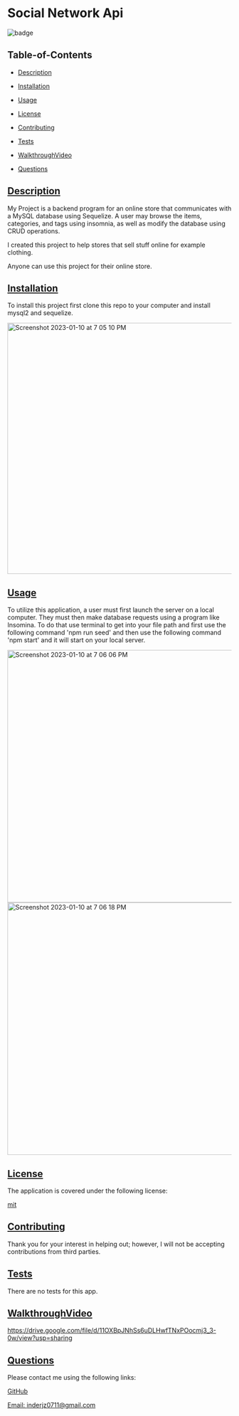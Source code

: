  # Social Network Api
  
  
  ![badge](https://img.shields.io/badge/license-mit-blue)
    

  ## Table-of-Contents

  * [Description](#description)
  * [Installation](#installation)
  * [Usage](#usage)
  
  * [License](#license)
    
  * [Contributing](#contributing)
  * [Tests](#tests)
  * [WalkthroughVideo](#walkthroughvideo)
  * [Questions](#questions)
  
  ## [Description](#table-of-contents)

  My Project is a backend program for an online store that communicates with a MySQL database using Sequelize. A user may browse the items, categories, and tags using insomnia, as well as modify the database using CRUD operations.

  I created this project to help stores that sell stuff online for example clothing.

  Anyone can use this project for their online store.

  ## [Installation](#table-of-contents)

  To install this project first clone this repo to your computer and install mysql2 and sequelize.
  
  <img width="565" alt="Screenshot 2023-01-10 at 7 05 10 PM" src="https://user-images.githubusercontent.com/112728880/211708884-a886ec94-9314-47a5-80b7-0a2a9d4c3877.png">


  ## [Usage](#table-of-contents)

  To utilize this application, a user must first launch the server on a local computer. They must then make database requests using a program like Insomina. To do that use terminal to get into your file path and first use the following command 'npm run seed' and then use the following command 'npm start' and it will start on your local server.
  
<img width="568" alt="Screenshot 2023-01-10 at 7 06 06 PM" src="https://user-images.githubusercontent.com/112728880/211708905-a4beef40-8a4e-4280-ac82-7980b9389fb0.png">

  <img width="568" alt="Screenshot 2023-01-10 at 7 06 18 PM" src="https://user-images.githubusercontent.com/112728880/211708910-557313d5-f315-44b3-aff8-1fcc8043ed29.png">

  
  ## [License](#table-of-contents)

  The application is covered under the following license:

  
  [mit](https://choosealicense.com/licenses/mit)
    
    

  ## [Contributing](#table-of-contents)
  
  
  Thank you for your interest in helping out; however, I will not be accepting contributions from third parties.
    

  ## [Tests](#table-of-contents)

  There are no tests for this app.
  
  
   ## [WalkthroughVideo](#table-of-contents)

https://drive.google.com/file/d/11OXBpJNhSs6uDLHwfTNxPOocmj3_3-0w/view?usp=sharing


  ## [Questions](#table-of-contents)

  Please contact me using the following links:

  [GitHub](https://github.com/inderjz)

  [Email: inderjz0711@gmail.com](mailto:inderjz0711@gmail.com)


